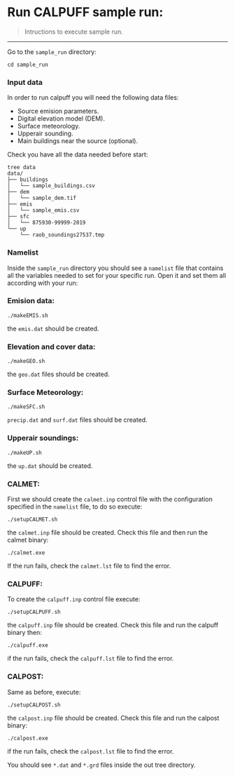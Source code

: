 # Run CALPUFF sample run:

> Intructions to execute sample run.

---

Go to the ``sample_run`` directory:
```shell 
cd sample_run
```

### Input data
In order to run calpuff you will need the following data files:
+ Source emision parameters.
+ Digital elevation model (DEM).
+ Surface meteorology.
+ Upperair sounding.
+ Main buildings near the source (optional).

Check you have all the data needed before start:

```shell
tree data
data/
├── buildings
│   └── sample_buildings.csv
├── dem
│   └── sample_dem.tif
├── emis
│   └── sample_emis.csv
├── sfc
│   └── 875930-99999-2019
└── up
    └── raob_soundings27537.tmp

```

### Namelist
Inside the ``sample_run`` directory you should see a ``namelist`` file that contains all the variables needed to set for your specific run. Open it and set them all according with your run:


### Emision data:

```shell
./makeEMIS.sh 
```

the ``emis.dat`` should be created.

### Elevation and cover data:
```shell
./makeGEO.sh  
```
the ``geo.dat`` files should be created.

### Surface Meteorology:
```shell
./makeSFC.sh 
```
``precip.dat`` and ``surf.dat`` files  should be created.

### Upperair soundings:
```shell
./makeUP.sh  
```
the ``up.dat`` should be created.

### CALMET:

First we should create the ``calmet.inp`` control file with the configuration specified in the ``namelist`` file, to do so execute:

```shell
./setupCALMET.sh 
```

the ``calmet.inp`` file should be created. Check this file and then run the calmet binary:

```shell 
./calmet.exe
```
If the run fails, check the ``calmet.lst`` file to find the error.

### CALPUFF:

To create the ``calpuff.inp`` control file execute:
```shell 
./setupCALPUFF.sh
```

the ``calpuff.inp`` file should be created. Check this file and run the calpuff binary then:

```shell 
./calpuff.exe
```
if the run fails, check the ``calpuff.lst`` file to find the error.

### CALPOST:
Same as before, execute:

```shell 
./setupCALPOST.sh 
```
the ``calpost.inp`` file should be created. Check this file and run the calpost binary:

```shell 
./calpost.exe
```

if the run fails, check the ``calpost.lst`` file to find the error.

You should see ``*.dat`` and ``*.grd`` files inside the out tree directory.
